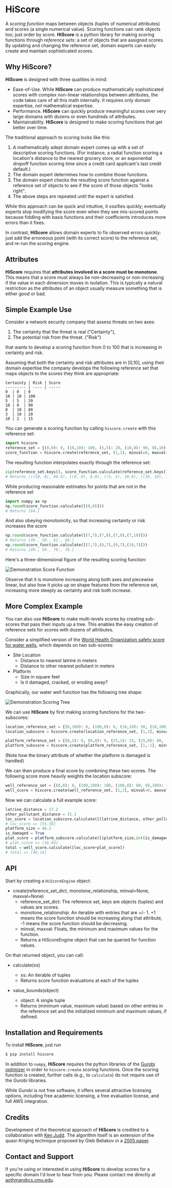 # HiScore

A *scoring function* maps between objects (tuples of numerical attributes) and scores (a single numerical value). Scoring functions can rank objects too; just order by score. **HiScore** is a python library for making scoring functions through *reference sets*: a set of objects that are assigned scores. By updating and changing the reference set, domain experts can easily create and maintain sophisticated scores.


## Why HiScore?

**HiScore** is designed with three qualities in mind:
+ Ease-of-Use. While **HiScore** can produce mathematically sophisticated scores with complex non-linear relationships between attributes, the code takes care of all this math internally. It requires only domain expertise, *not* mathematical expertise.
+ Performance. **HiScore** can quickly produce meaningful scores over very large domains with dozens or even hundreds of attributes.
+ Maintainability. **HiScore** is designed to make scoring functions that get better over time.

The traditional approach to scoring looks like this:

1.  A mathematically adept domain expert comes up with a set of descriptive scoring functions. (For instance, a radial function scoring a location's distance to the nearest grocery store, or an exponential  dropoff function scoring time since a credit card applicant's last credit default.)
2. The domain expert determines how to combine those functions.
3. The domain expert checks the resulting score function against a reference set of objects to see if the score of those objects "looks right".
4. The above steps are repeated until the expert is satisfied.

While this approach can be quick and intuitive, it ossifies quickly; eventually experts stop modifying the score even when they see mis-scored points because fiddling with basis functions and their coefficients introduces more errors than it fixes.

In contrast, **HiScore** allows domain experts to fix observed errors quickly: just add the erroneous point (with its correct score) to the reference set, and re-run the scoring engine.

## Attributes
**HiScore** requires that **attributes involved in a score must be monotone**. This means that a score must always be non-decreasing or non-increasing if the value in each dimension moves in isolation. This is typically a natural restriction as the attributes of an object usually measure something that is either good or bad.

## Simple Example Use
Consider a network security company that assess threats on two axes:

1. The certainty that the threat is real ("Certainty"),
2. The potential risk from the threat. ("Risk")

that wants to develop a scoring function from 0 to 100 that is increasing in certainty and risk.

Assuming that both the certainty and risk attributes are in [0,10], using their domain expertise the company develops the following reference set that maps objects to the scores they think are appropriate:

	Certainty | Risk | Score
	--------- | ---- | -----
	0  | 0  | 0
	10 | 10 | 100
	5  | 5  | 20
	10 | 8  | 90
	8  | 10 | 80
	3  | 10 | 20
	10 | 2  | 15

You can generate a scoring function by calling `hiscore.create` with this reference set:

```python	
import hiscore
reference_set = {(0,0): 0, (10,10): 100, (5,5): 20, (10,8): 90, (8,10): 80, (3,10): 20, (10,2): 15}
score_function = hiscore.create(reference_set, (1,1), minval=0, maxval=100)
```

The resulting function interpolates exactly through the reference set:

```python	
zip(reference_set.keys(), score_function.calculate(reference_set.keys()))
# Returns [((10, 8), 90.0), ((0, 0), 0.0), ((5, 5), 20.0), ((10, 10), 100.0), ((3, 10), 20.0), ((8, 10), 80.0), ((10, 2), 15.0)]
```

While producing reasonable estimates for points that are not in the reference set

```python
import numpy as np
np.round(score_function.calculate([(9,9)]))
# Returns [84.]
```

And also obeying monotonicity, so that increasing certainty or risk increases the score

```python
np.round(score_function.calculate([(7,7),(7,8),(7,9),(7,10)]))
# Returns [49., 58., 62., 68.]
np.round(score_function.calculate([(7,7),(8,7),(9,7),(10,7)]))
# Returns [49., 59., 70., 78.]
```

Here's a three-dimensional figure of the resulting scoring function:

![Demonstration Score Function](http://www.cs.cmu.edu/~aothman/score_function_demo.png)

Observe that it is monotone increasing along both axes and piecewise linear, but also how it picks up on shape features from the reference set, increasing more steeply as certainty and risk both increase.

## More Complex Example

You can also use **HiScore** to make multi-levels scores by creating sub-scores that pass their inputs up a tree. This enables the easy creation of reference sets for scores with dozens of attributes.

Consider a simplified version of the [World Health Organization safety score for water wells](http://www.ncbi.nlm.nih.gov/pubmed/22717748), which depends on two sub-scores:

*	Site Location
	*	Distance to nearest latrine in meters
	*	Distance to other nearest pollutant in meters
*	Platform
	*	Size in square feet
	*	Is it damaged, cracked, or eroding away?

Graphically, our water well function has the following tree shape:

![Demonstration Scoring Tree](http://www.cs.cmu.edu/~aothman/tree_score_demo.png)

We can use **HiScore** by first making scoring functions for the two-subscores:

```python	
location_reference_set = {(0,100): 0, (100,0): 0, (10,10): 50, (10,100): 60, (100, 10): 70, (20,20): 60, (50,50): 85, (100,100): 100}
location_subscore = hiscore.create(location_reference_set, [1,1], minval=0, maxval=100)

platform_reference_set = {(0,1): 0, (0,0): 0, (25,1): 15, (25,0): 80, (50,0): 100, (50,1): 20, (15,1): 5, (20,0): 15}
platform_subscore = hiscore.create(platform_reference_set, [1,-1], minval=0, maxval=100)
```
(Note how the binary attribute of whether the platform is damaged is handled)

We can then produce a final score by combining these two scores. The following score more heavily weights the location subscore:
```python	
well_reference_set = {(0,0): 0, (100,100): 100, (100,0): 80, (0,100): 20, (50,50): 50, (100,50): 95, (50,100): 65, (0,50): 15, (50,0): 35} 
well_score = hiscore.create(well_reference_set, [1,1], minval=0, maxval=100)
```

Now we can calculate a full example score:
```python
latrine_distance = 17.2
other_pollutant_distance = 31.1
loc_score = location_subscore.calculate([(latrine_distance, other_pollutant_distance)])
# loc_score => [55.58]
platform_size = 40.2
is_damaged = True
plat_score = platform_subscore.calculate([(platform_size,int(is_damaged))])
# plat_score => [18.04]
total = well_score.calculate([loc_score+plat_score])
# total => [48.14]
```

## API

Start by creating a `HiScoreEngine` object:

*	create(reference_set_dict, monotone_relationship, minval=None, maxval=None)
	*	reference_set_dict: The reference set, keys are objects (tuples) and values are scores.
	*	monotone_relationship: An iterable with entries that are +/- 1. +1 means the score function should be increasing along that attribute, -1 means the score function should be decreasing.
	*	minval, maxval: Floats, the minimum and maximum values for the function.
	*	Returns a HiScoreEngine object that can be queried for function values.

On that returned object, you can call:

*	calculate(xs)
	*	xs: An iterable of tuples
	*	Returns score function evaluations at each of the tuples

*	value_bounds(object)
	* 	object: A single tuple
	* 	Returns (minimum value, maximum value) based on other entries in the reference set and the initialized minimum and maximum values, if defined.

## Installation and Requirements

To install **HiScore**, just run

```bash
$ pip install hiscore
```

In addition to `numpy`, **HiScore** requires the python libraries of the [Gurobi optimizer](http://www.gurobi.com) in order to `hiscore.create` scoring functions. Once the scoring function is created, further calls (e.g., to `calculate`) do not require use of the Gurobi libraries.

While Gurobi is not free software, it offers several attractive licensing options, including free academic licensing, a free evaluation license, and full AWS integration.

## Credits
Development of the theoretical approach of **HiScore** is credited to a collaboration with [Ken Judd](http://www.hoover.org/fellows/kenneth-l-judd). The algorithm itself is an extension of the quasi-Kriging technique proposed by Gleb Beliakov in a [2005 paper](http://link.springer.com/article/10.1007/s10543-005-0028-x).

## Contact and Support
If you're using or interested in using **HiScore** to develop scores for a specific domain I'd love to hear from you. Please contact me directly at <aothman@cs.cmu.edu>.